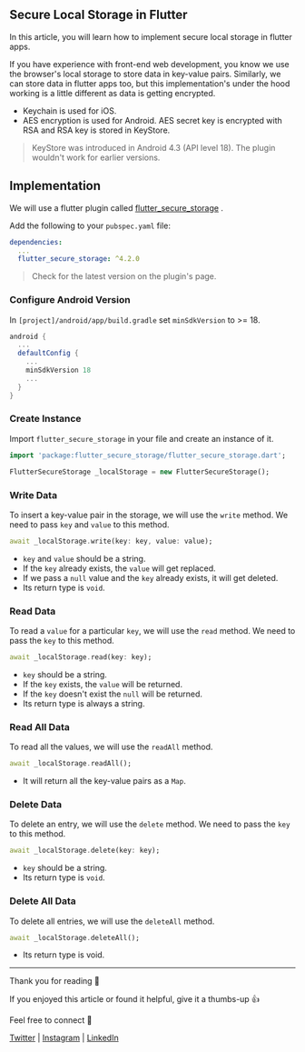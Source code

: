 ## Secure Local Storage in Flutter

In this article,  you will learn how to implement secure local storage in flutter apps.

If you have experience with front-end web development, you know we use the browser's local storage to store data in key-value pairs. Similarly, we can store data in flutter apps too, but this implementation's under the hood working is a little different as data is getting encrypted.

- Keychain is used for iOS.
- AES encryption is used for Android. AES secret key is encrypted with RSA and RSA key is stored in KeyStore.

> KeyStore was introduced in Android 4.3 (API level 18). The plugin wouldn't work for earlier versions.

## Implementation
We will use a flutter plugin called  [flutter_secure_storage](https://pub.dev/packages/flutter_secure_storage) .

Add the following to your ` pubspec.yaml ` file:

```yaml
dependencies:
  ...
  flutter_secure_storage: ^4.2.0
``` 

> Check for the latest version on the plugin's page.

### Configure Android Version

In `[project]/android/app/build.gradle` set `minSdkVersion` to >= 18.

```gradle
android {
  ...
  defaultConfig {
    ...
    minSdkVersion 18
    ...
  }
}
``` 
### Create Instance

Import `flutter_secure_storage` in your file and create an instance of it.


```dart
import 'package:flutter_secure_storage/flutter_secure_storage.dart';

FlutterSecureStorage _localStorage = new FlutterSecureStorage();
``` 

### Write Data

To insert a key-value pair in the storage, we will use the `write` method.
We need to pass `key` and `value` to this method.

```dart
await _localStorage.write(key: key, value: value);
``` 

- `key` and `value` should be a string.
- If the `key` already exists, the `value` will get replaced.
- If we pass a `null` value and the `key` already exists, it will get deleted.
- Its return type is `void`.

### Read Data

To read a `value` for a particular `key`, we will use the `read` method.
We need to pass the `key` to this method.

```dart
await _localStorage.read(key: key);
``` 

- `key` should be a string.
- If the `key` exists, the `value` will be returned.
- If the `key` doesn't exist the `null` will be returned.
- Its return type is always a string.

### Read All Data

To read all the values, we will use the `readAll` method.

```dart
await _localStorage.readAll();
``` 

- It will return all the key-value pairs as a `Map`.

### Delete Data

To delete an entry, we will use the `delete` method.
We need to pass the `key` to this method.

```dart
await _localStorage.delete(key: key);
``` 

- `key` should be a string.
- Its return type is `void`.

### Delete All Data

To delete all entries, we will use the `deleteAll` method.

```dart
await _localStorage.deleteAll();
``` 

- Its return type is void.

---


Thank you for reading 🙏

If you enjoyed this article or found it helpful, give it a thumbs-up 👍

Feel free to connect 👋

[Twitter](https://twitter.com/kakatibibek) | [Instagram](https://instagram.com/bibekkakati) | [LinkedIn](https://linkedin.com/in/bibekkakati)


